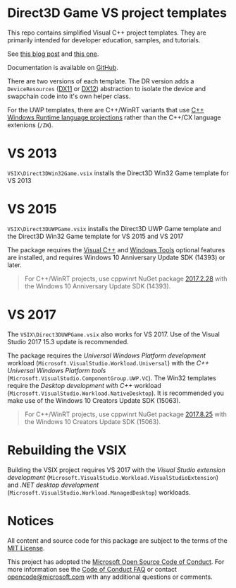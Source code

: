 # Direct3D Game VS project templates
This repo contains simplified Visual C++ project templates. They are primarily intended for developer education, samples, and tutorials.

See [this blog post](http://blogs.msdn.com/b/chuckw/archive/2015/01/06/direct3d-win32-game-visual-studio-template.aspx) and [this one](http://blogs.msdn.com/b/chuckw/archive/2015/12/17/direct3d-game-visual-studio-templates-redux.aspx).

Documentation is available on [GitHub](https://github.com/walbourn/directx-vs-templates/wiki).

There are two versions of each template. The DR version adds a ``DeviceResources`` ([DX11](https://github.com/Microsoft/DirectXTK/wiki/DeviceResources) or [DX12](https://github.com/Microsoft/DirectXTK12/wiki/DeviceResources)) abstraction to isolate the device and swapchain code into it's own helper class.

For the UWP templates, there are C++/WinRT variants that use [C++ Windows Runtime language projections](https://blogs.msdn.microsoft.com/vcblog/2016/10/13/cwinrt-available-on-github/) rather than the C++/CX language extenions (``/ZW``).

# VS 2013
``VSIX\Direct3DWin32Game.vsix`` installs the Direct3D Win32 Game template for VS 2013

# VS 2015
``VSIX\Direct3DUWPGame.vsix`` installs the Direct3D UWP Game template and the Direct3D Win32 Game template for VS 2015 and VS 2017

The package requires the [Visual C++](https://blogs.msdn.microsoft.com/vcblog/2015/07/24/setup-changes-in-visual-studio-2015-affecting-c-developers/) and [Windows Tools](https://blogs.msdn.microsoft.com/vcblog/2015/07/29/developing-for-windows-10-with-visual-c-2015/) optional features are installed, and requires Windows 10 Anniversary Update SDK (14393) or later.

> For C++/WinRT projects, use cppwinrt NuGet package [2017.2.28](https://www.nuget.org/packages/cppwinrt/2017.2.28.4) with the Windows 10 Anniversary Update SDK (14393).

# VS 2017
The ``VSIX\Direct3DUWPGame.vsix`` also works for VS 2017. Use of the Visual Studio 2017 15.3 update is recommended.

The package requires the *Universal Windows Platform development* workload (``Microsoft.VisualStudio.Workload.Universal``) with the *C++ Universal Windows Platform tools* (``Microsoft.VisualStudio.ComponentGroup.UWP.VC``). The Win32 templates require the *Desktop development with C++* workload (``Microsoft.VisualStudio.Workload.NativeDesktop``). It is recommended you make use of the Windows 10 Creators Update SDK (15063).

> For C++/WinRT projects, use cppwinrt NuGet package [2017.8.25](https://www.nuget.org/packages/cppwinrt/2017.8.25.1) with the Windows 10 Creators Update SDK (15063).

# Rebuilding the VSIX
Building the VSIX project requires VS 2017 with the *Visual Studio extension development* (``Microsoft.VisualStudio.Workload.VisualStudioExtension``) and *.NET desktop development* (``Microsoft.VisualStudio.Workload.ManagedDesktop``) workloads.

# Notices
All content and source code for this package are subject to the terms of the [MIT License](http://opensource.org/licenses/MIT).

This project has adopted the [Microsoft Open Source Code of Conduct](https://opensource.microsoft.com/codeofconduct/). For more information see the [Code of Conduct FAQ](https://opensource.microsoft.com/codeofconduct/faq/) or contact [opencode@microsoft.com](mailto:opencode@microsoft.com) with any additional questions or comments.
